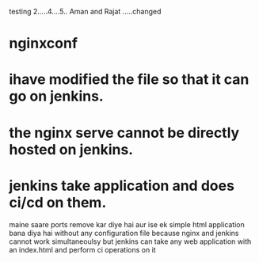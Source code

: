 testing 2.....4....5.. Aman and Rajat .....changed

# nginxconf
# ihave modified the file so that it can go on jenkins.
# the nginx serve cannot be directly hosted on jenkins.
# jenkins take application and does ci/cd on them.
maine saare ports remove kar diye hai aur ise ek simple html application bana diya hai without any configuration file because nginx and jenkins cannot work simultaneoulsy but jenkins can take any web application with an index.html and perform ci operations on it
